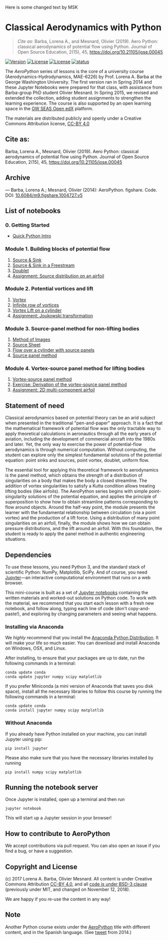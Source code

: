 Here is some changed text by MSK
# Classical Aerodynamics with Python

> _Cite as_: Barba, Lorena A., and Mesnard, Olivier (2019). Aero Python: classical aerodynamics of potential flow using Python. Journal of Open Source Education, 2(15), 45, https://doi.org/10.21105/jose.00045

[![Version](https://img.shields.io/badge/version-1.0-blue.svg)](None)
[![License](https://img.shields.io/badge/license-BSD%203--Clause-blue.svg)](https://github.com/barbagroup/AeroPython/raw/master/LICENSE)
[![License](https://img.shields.io/badge/license-CC--BY%204.0-lightgrey.svg)](https://github.com/barbagroup/AeroPython/raw/master/LICENSE)
[![status](https://jose.theoj.org/papers/b679b34c976beec0bc64807bf087a468/status.svg)](http://jose.theoj.org/papers/b679b34c976beec0bc64807bf087a468)

The _AeroPython_ series of lessons is the core of a university course (Aerodynamics-Hydrodynamics, MAE-6226) by Prof. Lorena A. Barba at the George Washington University.
The first version ran in Spring 2014 and these Jupyter Notebooks were prepared for that class, with assistance from Barba-group PhD student Olivier Mesnard.
In Spring 2015, we revised and extended the collection, adding student assignments to strengthen the learning experience.
The course is also supported by an open learning space in the [GW SEAS Open edX](https://openedx.seas.gwu.edu/) platform.

The materials are distributed publicly and openly under a Creative Commons Attribution license, [CC-BY 4.0](https://creativecommons.org/licenses/by/4.0/)

## Cite as:

Barba, Lorena A., Mesnard, Olivier (2019). Aero Python: classical aerodynamics of potential flow using Python. Journal of Open Source Education, 2(15), 45, https://doi.org/10.21105/jose.00045

## Archive

— Barba, Lorena A.; Mesnard, Olivier (2014): AeroPython. figshare. Code.
DOI: [10.6084/m9.figshare.1004727.v5](https://doi.org/10.6084/m9.figshare.1004727.v5)

## List of notebooks

### 0. Getting Started

* [Quick Python Intro](http://nbviewer.ipython.org/urls/github.com/barbagroup/AeroPython/blob/master/lessons/00_Lesson00_QuickPythonIntro.ipynb)

### Module 1. Building blocks of potential flow

1. [Source & Sink](http://nbviewer.ipython.org/urls/github.com/barbagroup/AeroPython/blob/master/lessons/01_Lesson01_sourceSink.ipynb)
2. [Source & Sink in a Freestream](http://nbviewer.ipython.org/urls/github.com/barbagroup/AeroPython/blob/master/lessons/02_Lesson02_sourceSinkFreestream.ipynb)
3. [Doublet](http://nbviewer.ipython.org/urls/github.com/barbagroup/AeroPython/blob/master/lessons/03_Lesson03_doublet.ipynb)
4. [Assignment: Source distribution on an airfoil](http://nbviewer.ipython.org/github/barbagroup/AeroPython/blob/master/lessons/03_Lesson03_Assignment.ipynb)

### Module 2. Potential vortices and lift

1. [Vortex](http://nbviewer.ipython.org/urls/github.com/barbagroup/AeroPython/blob/master/lessons/04_Lesson04_vortex.ipynb)
2. [Infinite row of vortices](http://nbviewer.ipython.org/urls/github.com/barbagroup/AeroPython/blob/master/lessons/05_Lesson05_InfiniteRowOfVortices.ipynb)
3. [Vortex Lift on a cylinder](http://nbviewer.ipython.org/urls/github.com/barbagroup/AeroPython/blob/master/lessons/06_Lesson06_vortexLift.ipynb)
4. [Assignment: Joukowski transformation](http://nbviewer.ipython.org/github/barbagroup/AeroPython/blob/master/lessons/06_Lesson06_Assignment.ipynb)

### Module 3. Source-panel method for non-lifting bodies

1. [Method of Images](http://nbviewer.ipython.org/urls/github.com/barbagroup/AeroPython/blob/master/lessons/07_Lesson07_methodOfImages.ipynb)
2. [Source Sheet](http://nbviewer.ipython.org/urls/github.com/barbagroup/AeroPython/blob/master/lessons/08_Lesson08_sourceSheet.ipynb)
3. [Flow over a cylinder with source panels](http://nbviewer.ipython.org/urls/github.com/barbagroup/AeroPython/blob/master/lessons/09_Lesson09_flowOverCylinder.ipynb)
4. [Source panel method](http://nbviewer.ipython.org/urls/github.com/barbagroup/AeroPython/blob/master/lessons/10_Lesson10_sourcePanelMethod.ipynb)

### Module 4. Vortex-source panel method for lifting bodies

1. [Vortex-source panel method](http://nbviewer.ipython.org/urls/github.com/barbagroup/AeroPython/blob/master/lessons/11_Lesson11_vortexSourcePanelMethod.ipynb)
2. [Exercise: Derivation of the vortex-source panel method](http://nbviewer.ipython.org/github/barbagroup/AeroPython/blob/master/lessons/11_Lesson11_Exercise.ipynb)
3. [Assignment: 2D multi-component airfoil](http://nbviewer.ipython.org/github/barbagroup/AeroPython/blob/master/lessons/11_Lesson11_Assignment.ipynb)

## Statement of need

Classical aerodynamics based on potential theory can be an arid subject when presented in the traditional "pen-and-paper" approach. It is a fact that the mathematical framework of potential flow was the only tractable way to apply theoretical calculations in aeronautics through all the early years of aviation, including the development of commercial aircraft into the 1980s and later. Yet, the only way to exercise the power of potential-flow aerodynamics is through numerical computation. Without computing, the student can explore only the simplest fundamental solutions of the potential equation: point sinks and sources, point vortex, doublet, uniform flow.

The essential tool for applying this theoretical framework to aerodynamics is the panel method, which obtains the strength of a distribution of singularities on a body that makes the body a closed streamline. The addition of vortex singularities to satisfy a Kutta condition allows treating lifting bodies (like airfoils). The AeroPython series begins with simple point-singularity solutions of the potential equation, and applies the principle of superposition to show how to obtain streamline patterns corresponding to flow around objects. Around the half-way point, the module presents the learner with the fundamental relationship between circulation (via a point vortex) and the production of a lift force. Using a distribution of many point singularities on an airfoil, finally, the module shows how we can obtain pressure distributions, and the lift around an airfoil. With this foundation, the student is ready to apply the panel method in authentic engineering situations.

## Dependencies

To use these lessons, you need Python 3, and the standard stack of scientific Python: NumPy, Matplotlib, SciPy.
And of course, you need [Jupyter](http://jupyter.org)—an interactive computational environment that runs on a web browser.

This mini-course is built as a set of [Jupyter notebooks](https://jupyter-notebook.readthedocs.org/en/latest/notebook.html) containing the written materials and worked-out solutions on Python code.
To work with the material, we recommend that you start each lesson with a fresh new notebook, and follow along, typing each line of code (don't copy-and-paste!), and exploring by changing parameters and seeing what happens.

### Installing via Anaconda

We *highly* recommend that you install the [Anaconda Python Distribution](https://docs.anaconda.com/anaconda/install/).
It will make your life so much easier.
You can download and install Anaconda on Windows, OSX, and Linux.

After installing, to ensure that your packages are up to date, run the following commands in a terminal:

```shell
conda update conda
conda update jupyter numpy scipy matplotlib
```

If you prefer Miniconda (a mini version of Anaconda that saves you disk space), install all the necessary libraries to follow this course by running the following commands in a terminal:

```shell
conda update conda
conda install jupyter numpy scipy matplotlib
```

### Without Anaconda

If you already have Python installed on your machine, you can install Jupyter using pip:

```shell
pip install jupyter
```

Please also make sure that you have the necessary libraries installed by running

```shell
pip install numpy scipy matplotlib
```

## Running the notebook server

Once Jupyter is installed, open up a terminal and then run

```shell
jupyter notebook
```

This will start up a Jupyter session in your browser!

## How to contribute to AeroPython

We accept contributions via pull request.
You can also open an issue if you find a bug, or have a suggestion.

## Copyright and License

(c) 2017 Lorena A. Barba, Olivier Mesnard. All content is under Creative Commons Attribution [CC-BY 4.0](https://creativecommons.org/licenses/by/4.0/legalcode.txt), and all [code is under BSD-3 clause](https://github.com/barbagroup/AeroPython/blob/master/LICENSE) (previously under MIT, and changed on November 12, 2018).

We are happy if you re-use the content in any way!

## Note

Another Python course exists under the [AeroPython](https://github.com/AeroPython/Curso_AeroPython/) title with different content, and in the Spanish language. (See [tweet](https://twitter.com/LorenaABarba/status/464041427169583104) from 2014.)
